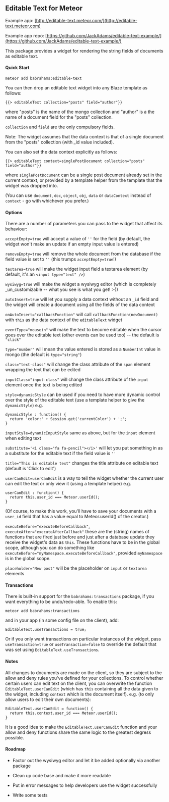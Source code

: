 Editable Text for Meteor
------------------------

Example app: [http://editable-text.meteor.com/](http://editable-text.meteor.com)

Example app repo: [https://github.com/JackAdams/editable-text-example/](https://github.com/JackAdams/editable-text-example/)

This package provides a widget for rendering the string fields of documents as editable text.

#### Quick Start

	meteor add babrahams:editable-text

You can then drop an editable text widget into any Blaze template as follows:

	{{> editableText collection="posts" field="author"}}
	
where "posts" is the name of the mongo collection and "author" is a the name of a document field for the "posts" collection.

`collection` and `field` are the only compulsory fields.

Note: The widget assumes that the data context is that of a single document from the "posts" collection (with _id value included).

You can also set the data context explicitly as follows:

    {{> editableText context=singlePostDocument collection="posts" field="author"}}

where `singlePostDocument` can be a single post document already set in the current context, or provided by a template helper from the template that the widget was dropped into.

(You can use `document`, `doc`, `object`, `obj`, `data` or `dataContext` instead of `context` - go with whichever you prefer.)

#### Options

There are a number of parameters you can pass to the widget that affect its behaviour:

`acceptEmpty=true` will accept a value of `''` for the field (by default, the widget won't make an update if an empty input value is entered)

`removeEmpty=true` will remove the whole document from the database if the field value is set to `''` (this trumps `acceptEmpty=true`!)

`textarea=true` will make the widget input field a textarea element (by default, it's an `<input type="text" />`)

`wysiwyg=true` will make the widget a wysiwyg editor (which is completely _un_customizable -- what you see is what you get! :-))

`autoInsert=true` will let you supply a data context without an `_id` field and the widget will create a document using all the fields of the data context

`onAutoInsert="callbackFunction"` will call `callbackFunction(newDocument)` with `this` as the data context of the `editableText` widget 

`eventType="mousein"` will make the text to become editable when the cursor goes over the editable text (other events can be used too) -- the default is `"click"`

`type="number"` will mean the value entered is stored as a `NumberInt` value in mongo (the default is `type="string"`)

`class="text-class"` will change the class attribute of the `span` element wrapping the text that can be edited

`inputClass="input-class"` will change the class attribute of the `input` element once the text is being edited

`style=dynamicStyle` can be used if you need to have more dynamic control over the style of the editable text (use a template helper to give the `dynamicStyle`) e.g.
	
	dynamicStyle : function() {
	  return 'color:' + Session.get('currentColor') + ';';
	} 

`inputStyle=dynamicInputStyle` same as above, but for the `input` element when editing text

`substitute='<i class="fa fa-pencil"></i>'` will let you put something in as a substitute for the editable text if the field value is `''`

`title="This is editable text"` changes the title attribute on editable text (default is 'Click to edit')

`userCanEdit=userCanEdit` is a way to tell the widget whether the current user can edit the text or only view it (using a template helper) e.g.
	
	userCanEdit : function() {
	  return this.user_id === Meteor.userId();
	}

(Of course, to make this work, you'll have to save your documents with a `user_id` field that has a value equal to Meteor.userId() of the creator.)

`executeBefore="executeBeforeCallback"`, `executeAfter="executeAfterCallback"` these are the (string) names of functions that are fired just before and just after a database update they receive the widget's data as `this`. These functions have to be in the global scope, although you can do something like `executeBefore="myNamespace.executeBeforeCallback"`, provided `myNamespace` is in the global scope.

`placeholder="New post"` will be the placeholder on `input` or `textarea` elements

#### Transactions

There is built-in support for the `babrahams:transactions` package, if you want everything to be undo/redo-able. To enable this:

	meteor add babrahams:transactions

and in your app (in some config file on the client), add:

	EditableText.useTransactions = true;

Or if you only want transactions on particular instances of the widget, pass `useTransaction=true` or `useTransaction=false` to override the default that was set using `EditableText.useTransactions`.

#### Notes

All changes to documents are made on the client, so they are subject to the allow and deny rules you've defined for your collections. To control whether certain users can edit text on the client, you can overwrite the function `EditableText.userCanEdit` (which has `this` containing all the data given to the widget, including `context` which is the document itself).  e.g. (to only allow users to edit their own documents):

	EditableText.userCanEdit = function() {
	  return this.context.user_id === Meteor.userId();
	}

It is a good idea to make the `EditableText.userCanEdit` function and your allow and deny functions share the same logic to the greatest degress possible.

#### Roadmap

- Factor out the wysiwyg editor and let it be added optionally via another package

- Clean up code base and make it more readable

- Put in error messages to help developers use the widget successfully

- Write some tests